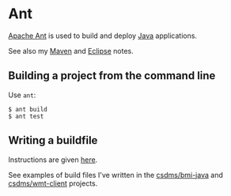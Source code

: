 # Ant

[Apache Ant](http://ant.apache.org/)
is used to build and deploy [Java](./java.md) applications.

See also my [Maven](./maven.md) and [Eclipse](./eclipse.md) notes.

## Building a project from the command line

Use `ant`:

	$ ant build
	$ ant test

## Writing a buildfile

Instructions are given [here](https://ant.apache.org/manual/using.html).

See examples of build files I've written in the
[csdms/bmi-java](https://github.com/csdms/bmi-java) and
[csdms/wmt-client](https://github.com/csdms/wmt-client)
projects.
